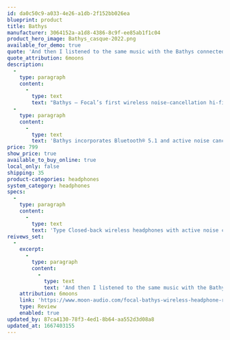 ```yaml
---
id: da0c50c9-a033-4e26-a1db-2f152bb026ea
blueprint: product
title: Bathys
manufacturer: 3064152a-a1d8-4386-8c9f-ee85ab1f1c04
product_hero_image: Bathys_casque-2022.png
available_for_demo: true
quote: 'And then I listened to the same music with the Bathys connected to my desktop computer in USB DAC mode. This brought things from really good to even better. There was an unmistakable boost in clarity. Strings sounded more defined. Vocal harmonies were more distinct. The sound was more open.'
quote_attribution: 6moons
description:
  -
    type: paragraph
    content:
      -
        type: text
        text: "Bathys – Focal’s first wireless noise-cancellation hi-fi headphones – is a combination of exclusive technologies, refined design and comfort. With its Aluminum/Magnesium speaker drivers and Active Noise Cancellation technology, it delivers pure high-fidelity sound with the promise of an immersive listening experience. Bathys is the perfect companion in all your travels.\_"
  -
    type: paragraph
    content:
      -
        type: text
        text: 'Bathys incorporates Bluetooth® 5.1 and active noise cancellation technologies, providing freedom of movement, ease of use and perfect insulation. Its patented Aluminium/Magnesium “M” dome speaker drivers, made in France using technologies from the best Focal headphones, deliver high-fidelity, detailed, precise and dynamic sound reproduction. With its Active Noise Cancellation system, Bathys immerses the listener in deep silence for a full listening experience, even in the noisiest environments. Its integrated USB-DAC mode offers a resolution of up to 24 bits at 192kHz – a guarantee of high sound quality! Supplied with two cables and a carrying case, these benchmark Bluetooth® headphones will enhance all your travels.'
price: 799
show_price: true
available_to_buy_online: true
local_only: false
shipping: 35
product-categories: headphones
system_category: headphones
specs:
  -
    type: paragraph
    content:
      -
        type: text
        text: 'Type Closed-back wireless headphones with active noise cancelling Bluetooth technology® 5.1 Multipoint Bluetooth range® >15m Bluetooth frequency range® 2402MHz - 2480Mhz Audio codecs SBC, AAC, aptX™ Adaptive, aptX™ Battery life 30 hours Bluetooth® Noise Cancelling 35 hours Jack mode 42 hours USB DAC Voice assistants Google Assistant, Amazon Alexa Other features Google Fast Pair Speaker drivers 15/8" (40mm) Aluminium-Magnesium ‘M’-shaped dome, made in France Frequency response 15Hz to 22kHz Harmonic distortion rate <0.2% @1kHz Microphones 8 Weight 0.77lb (350g) Carrying case supplied 97/16"x81/4"x23/4" (24x21x7cm) Control application Focal & Naim, iOS and Android compatible Connections Bluetooth® / Jack 3.5mm / USB-C®'
reivews_set:
  -
    excerpt:
      -
        type: paragraph
        content:
          -
            type: text
            text: 'And then I listened to the same music with the Bathys connected to my desktop computer in USB DAC mode. This brought things from really good to even better. There was an unmistakable boost in clarity. Strings sounded more defined. Vocal harmonies were more distinct. The sound was more open.'
    attribution: 6moons
    link: 'https://www.moon-audio.com/focal-bathys-wireless-headphone-review?gclid=Cj0KCQjwqoibBhDUARIsAH2OpWjLJSmirkQ8qBus3MqzU8hno9y-UUSQGp2uAOssNHC22KROC9znmrcaAqnsEALw_wcB'
    type: Review
    enabled: true
updated_by: 87ca4130-78f3-4ed1-8b64-aa552d3d08a8
updated_at: 1667403155
---
```

